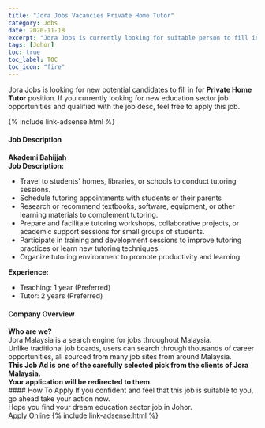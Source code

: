 ```yaml
---
title: "Jora Jobs Vacancies Private Home Tutor" 
category: Jobs 
date: 2020-11-18 
excerpt: "Jora Jobs is currently looking for suitable person to fill in the Private Home Tutor which positioned at Johor" 
tags: [Johor] 
toc: true 
toc_label: TOC 
toc_icon: "fire" 
--- 
```


<p>Jora Jobs is looking for new potential candidates to fill in for <b>Private Home Tutor</b> position. If you currently looking for new education sector job opportunities and qualified with the job desc, feel free to apply this job.
</p>{% include link-adsense.html %} 
 <div><div><div><h4>Job Description</h4></div></div><div><div><span><div><div><strong>Akademi Bahijjah</strong></div><div><div><strong>Job Description:</strong></div><ul><li>Travel to students' homes, libraries, or schools to conduct tutoring sessions.</li><li>Schedule tutoring appointments with students or their parents</li><li>Research or recommend textbooks, software, equipment, or other learning materials to complement tutoring.</li><li>Prepare and facilitate tutoring workshops, collaborative projects, or academic support sessions for small groups of students.</li><li>Participate in training and development sessions to improve tutoring practices or learn new tutoring techniques.</li><li>Organize tutoring environment to promote productivity and learning.</li></ul><div><div><strong>Experience:</strong></div><ul><li>Teaching: 1 year (Preferred)</li><li>Tutor: 2 years (Preferred)</li></ul></div></div></div></span></div></div></div> 
<div><div><div><h4>Company Overview</h4></div></div><div><div><span><div><div>
<strong>Who are we?</strong></div>
<div>
	Jora Malaysia is a search engine for jobs throughout Malaysia.<br>
	Unlike traditional job boards, users can search through thousands of career opportunities, all sourced from many job sites from around Malaysia.&#160;</div>
<div>
<div>
<strong>This Job Ad is one of the carefully selected pick from the clients of Jora Malaysia.</strong></div>
<div>
<strong>Your application will be redirected to them.</strong></div>
</div></div></span></div></div></div> 
#### How To Apply 
If you confident and feel that this job is suitable to you, go ahead take your action now. <br/> 
Hope you find your dream education sector job in Johor. <br/> 
<a href="https://www.jobstreet.com.my/en/job/private-home-tutor-4425704?jobId=jobstreet-my-job-4425704&sectionRank=5&token=0~2d38553a-f94c-4e3d-b421-a4fa9c17a1a0&fr=SRP%20View%20In%20New%20Ta" class="btn btn--info" target="_blank" rel="nofollow noopenner">Apply Online</a> 
{% include link-adsense.html %} 